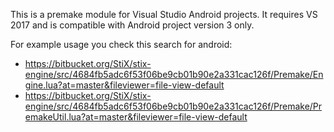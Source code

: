 
This is a premake module for Visual Studio Android projects.
It requires VS 2017 and is compatible with Android project version 3 only.

For example usage you check this search for android:
- https://bitbucket.org/StiX/stix-engine/src/4684fb5adc6f53f06be9cb01b90e2a331cac126f/Premake/Engine.lua?at=master&fileviewer=file-view-default
- https://bitbucket.org/StiX/stix-engine/src/4684fb5adc6f53f06be9cb01b90e2a331cac126f/Premake/PremakeUtil.lua?at=master&fileviewer=file-view-default
